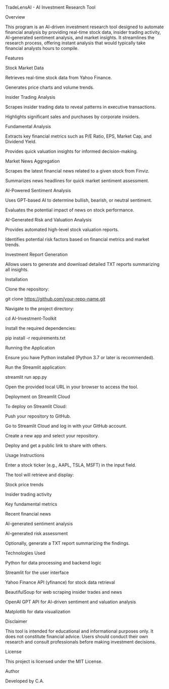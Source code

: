 TradeLensAI - AI Investment Research Tool

Overview

This program is an AI-driven investment research tool designed to automate financial analysis by providing real-time stock data, insider trading activity, AI-generated sentiment analysis, and market insights. It streamlines the research process, offering instant analysis that would typically take financial analysts hours to compile.

Features

Stock Market Data

Retrieves real-time stock data from Yahoo Finance.

Generates price charts and volume trends.

Insider Trading Analysis

Scrapes insider trading data to reveal patterns in executive transactions.

Highlights significant sales and purchases by corporate insiders.

Fundamental Analysis

Extracts key financial metrics such as P/E Ratio, EPS, Market Cap, and Dividend Yield.

Provides quick valuation insights for informed decision-making.

Market News Aggregation

Scrapes the latest financial news related to a given stock from Finviz.

Summarizes news headlines for quick market sentiment assessment.

AI-Powered Sentiment Analysis

Uses GPT-based AI to determine bullish, bearish, or neutral sentiment.

Evaluates the potential impact of news on stock performance.

AI-Generated Risk and Valuation Analysis

Provides automated high-level stock valuation reports.

Identifies potential risk factors based on financial metrics and market trends.

Investment Report Generation

Allows users to generate and download detailed TXT reports summarizing all insights.

Installation

Clone the repository:

git clone https://github.com/your-repo-name.git

Navigate to the project directory:

cd AI-Investment-Toolkit

Install the required dependencies:

pip install -r requirements.txt

Running the Application

Ensure you have Python installed (Python 3.7 or later is recommended).

Run the Streamlit application:

streamlit run app.py

Open the provided local URL in your browser to access the tool.

Deployment on Streamlit Cloud

To deploy on Streamlit Cloud:

Push your repository to GitHub.

Go to Streamlit Cloud and log in with your GitHub account.

Create a new app and select your repository.

Deploy and get a public link to share with others.

Usage Instructions

Enter a stock ticker (e.g., AAPL, TSLA, MSFT) in the input field.

The tool will retrieve and display:

Stock price trends

Insider trading activity

Key fundamental metrics

Recent financial news

AI-generated sentiment analysis

AI-generated risk assessment

Optionally, generate a TXT report summarizing the findings.

Technologies Used

Python for data processing and backend logic

Streamlit for the user interface

Yahoo Finance API (yfinance) for stock data retrieval

BeautifulSoup for web scraping insider trades and news

OpenAI GPT API for AI-driven sentiment and valuation analysis

Matplotlib for data visualization

Disclaimer

This tool is intended for educational and informational purposes only. It does not constitute financial advice. Users should conduct their own research and consult professionals before making investment decisions.

License

This project is licensed under the MIT License.

Author

Developed by C.A.
